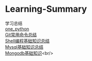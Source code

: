 # Learning-Summary
学习总结<br/>
 [one_python](https://github.com/JMD110/Learning-Summary/blob/master/One_python.md "one_python") <br/>
 [Git常用命令总结](https://github.com/JMD110/Learning-Summary/blob/master/git.md "Git常用命令总结") <br/>
 [Shell编程基础知识总结](https://github.com/JMD110/Learning-Summary/blob/master/myshell.md "Shell编程基础知识总结")<br/>
 [Mysql基础知识总结](https://github.com/JMD110/Learning-Summary/blob/master/learn_mysql.md "Mysql基础知识总结")<br/>
 [Mongodb基础知识](https://github.com/JMD110/Learning-Summary/blob/master/Mongodb%E5%9F%BA%E7%A1%80.md"Mongodb基础知识")<br/>
